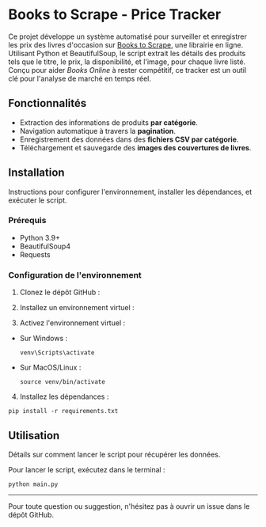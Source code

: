 # Books to Scrape - Price Tracker

Ce projet développe un système automatisé pour surveiller et enregistrer les prix des livres d'occasion sur [Books to Scrape](https://books.toscrape.com/), une librairie en ligne. Utilisant Python et BeautifulSoup, le script extrait les détails des produits tels que le titre, le prix, la disponibilité, et l'image, pour chaque livre listé. Conçu pour aider *Books Online* à rester compétitif, ce tracker est un outil clé pour l'analyse de marché en temps réel.

## Fonctionnalités

- Extraction des informations de produits **par catégorie**.
- Navigation automatique à travers la **pagination**.
- Enregistrement des données dans des **fichiers CSV par catégorie**.
- Téléchargement et sauvegarde des **images des couvertures de livres**.

## Installation

Instructions pour configurer l'environnement, installer les dépendances, et exécuter le script.

### Prérequis

- Python 3.9+
- BeautifulSoup4
- Requests

### Configuration de l'environnement

1. Clonez le dépôt GitHub :


2. Installez un environnement virtuel :


3. Activez l'environnement virtuel :
- Sur Windows :
  ```
  venv\Scripts\activate
  ```
- Sur MacOS/Linux :
  ```
  source venv/bin/activate
  ```
4. Installez les dépendances :
  ```
  pip install -r requirements.txt
  ```


## Utilisation

Détails sur comment lancer le script pour récupérer les données.

Pour lancer le script, exécutez dans le terminal :

```
python main.py
```


---

Pour toute question ou suggestion, n'hésitez pas à ouvrir un issue dans le dépôt GitHub.


